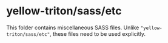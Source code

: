 # yellow-triton/sass/etc

This folder contains miscellaneous SASS files. Unlike `"yellow-triton/sass/etc"`, these files
need to be used explicitly.
